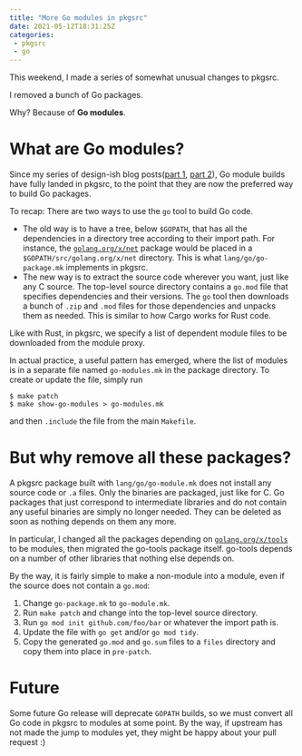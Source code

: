 ```yaml
---
title: "More Go modules in pkgsrc"
date: 2021-05-12T18:31:25Z
categories:
 - pkgsrc
 - go
---
```

This weekend, I made a series of somewhat unusual changes to pkgsrc.

I removed a bunch of Go packages.

Why? Because of **Go modules**.

# What are Go modules?

Since my series of design-ish blog posts([part 1], [part 2]), Go module builds
have fully landed in pkgsrc, to the point that they are now the preferred way to
build Go packages.

To recap: There are two ways to use the `go` tool to build Go code. 

* The old way is to have a tree, below `$GOPATH`, that has all the dependencies
  in a directory tree according to their import path. For instance, the
  [`golang.org/x/net`] package would be placed in a
  `$GOPATH/src/golang.org/x/net` directory. This is what `lang/go/go-package.mk`
  implements in pkgsrc.
* The new way is to extract the source code wherever you want, just like any C
  source. The top-level source directory contains a `go.mod` file that specifies
  dependencies and their versions. The `go` tool then downloads a bunch of `.zip`
  and `.mod` files for those dependencies and unpacks them as needed. This is
  similar to how Cargo works for Rust code. 

Like with Rust, in pkgsrc, we specify a list of dependent module files to be
downloaded from the module proxy.

In actual practice, a useful pattern has emerged, where the
list of modules is in a separate file named `go-modules.mk` in the package
directory. To create or update the file, simply run

```shell
$ make patch
$ make show-go-modules > go-modules.mk
```

and then `.include` the file from the main `Makefile`.

# But why remove all these packages?

A pkgsrc package built with `lang/go/go-module.mk` does not install any source
code or `.a` files. Only the binaries are packaged, just like for C.
Go packages that just correspond to intermediate libraries and do not contain
any useful binaries are simply no longer needed. They can be deleted as soon as
nothing depends on them any more.

In particular, I changed all the packages depending on [`golang.org/x/tools`]
to be modules, then migrated the go-tools package itself. go-tools depends on a
number of other libraries that nothing else depends on. 

By the way, it is fairly simple to make a non-module into a module, even if the
source does not contain a `go.mod`:

1. Change `go-package.mk` to `go-module.mk`.
2. Run `make patch` and change into the top-level source directory.
3. Run `go mod init github.com/foo/bar` or whatever the import path is.
4. Update the file with `go get` and/or `go mod tidy`.
5. Copy the generated `go.mod` and `go.sum` files to a `files` directory and
   copy them into place in `pre-patch`.

# Future

Some future Go release will deprecate `GOPATH` builds, so we must convert all Go
code in pkgsrc to modules at some point. By the way, if upstream has not made
the jump to modules yet, they might be happy about your pull request :)


[part 1]: /posts/go-mod-support
[part 2]: /posts/go-mod-support-2
[`golang.org/x/net`]: https://pkg.go.dev/golang.org/x/net
[`golang.org/x/tools`]: https://pkg.go.dev/golang.org/x/tools
